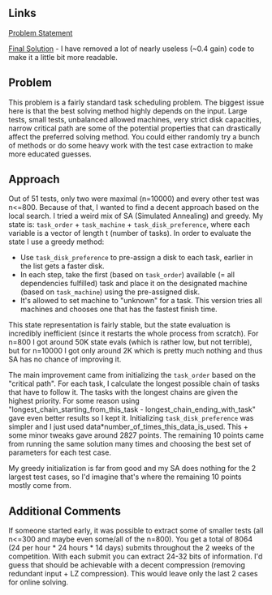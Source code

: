 ## Links
[Problem Statement](https://codeforces.com/contest/1751/problem/A)

[Final Solution](https://github.com/FakePsyho/cpcontests/blob/master/various/huawei2/main.cpp) - I have removed a lot of nearly useless (~0.4 gain) code to make it a little bit more readable.
## Problem
This problem is a fairly standard task scheduling problem. The biggest issue here is that the best solving method highly depends on the input. Large tests, small tests, unbalanced allowed machines, very strict disk capacities, narrow critical path are some of the potential properties that can drastically affect the preferred solving method. You could either randomly try a bunch of methods or do some heavy work with the test case extraction to make more educated guesses.

## Approach
Out of 51 tests, only two were maximal (n=10000) and every other test was n<=800. Because of that, I wanted to find a decent approach based on the local search. I tried a weird mix of SA (Simulated Annealing) and greedy. 
My state is: `task_order` + `task_machine` + `task_disk_preference`, where each variable is a vector of length t (number of tasks).
In order to evaluate the state I use a greedy method: 
- Use `task_disk_preference` to pre-assign a disk to each task, earlier in the list gets a faster disk.
- In each step, take the first (based on `task_order`) available (= all dependencies fulfilled) task and place it on the designated machine (based on `task_machine`) using the pre-assigned disk.
- It's allowed to set machine to "unknown" for a task. This version tries all machines and chooses one that has the fastest finish time.

This state representation is fairly stable, but the state evaluation is incredibly inefficient (since it restarts the whole process from scratch). For n=800 I got around 50K state evals (which is rather low, but not terrible), but for n=10000 I got only around 2K which is pretty much nothing and thus SA has no chance of improving it.

The main improvement came from initializing the `task_order` based on the "critical path". For each task, I calculate the longest possible chain of tasks that have to follow it. The tasks with the longest chains are given the highest priority. For some reason using "longest_chain_starting_from_this_task - longest_chain_ending_with_task" gave even better results so I kept it. Initializing `task_disk_preference` was simpler and I just used data*number_of_times_this_data_is_used. This + some minor tweaks gave around 2827 points. The remaining 10 points came from running the same solution many times and choosing the best set of parameters for each test case.

My greedy initialization is far from good and my SA does nothing for the 2 largest test cases, so I'd imagine that's where the remaining 10 points mostly come from. 

## Additional Comments
If someone started early, it was possible to extract some of smaller tests (all n<=300 and maybe even some/all of the n=800). You get a total of 8064 (24 per hour * 24 hours * 14 days) submits throughout the 2 weeks of the competition. With each submit you can extract 24-32 bits of information. I'd guess that should be achievable with a decent compression (removing redundant input + LZ compression). This would leave only the last 2 cases for online solving.




